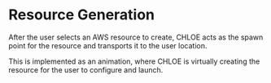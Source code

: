 # Resource Generation

After the user selects an AWS resource to create, CHLOE acts as the spawn point
for the resource and transports it to the user location.

This is implemented as an animation, where CHLOE is virtually creating the
resource for the user to configure and launch.
